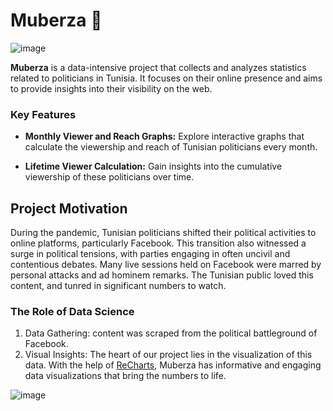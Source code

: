 # Muberza 💢
![image](https://github.com/ad-tra/Muberza/assets/66345861/47810222-4bfa-42b9-9f71-8284fbff61bc)

**Muberza** is a data-intensive project that collects and analyzes statistics related to politicians in Tunisia. It focuses on their online presence and aims to provide insights into their visibility on the web.

### Key Features

- **Monthly Viewer and Reach Graphs:** Explore interactive graphs that calculate the viewership and reach of Tunisian politicians every month.

- **Lifetime Viewer Calculation:** Gain insights into the cumulative viewership of these politicians over time.

## Project Motivation

During the pandemic, Tunisian politicians shifted their political activities to online platforms, particularly Facebook. This transition also witnessed a surge in political tensions, with parties engaging in often uncivil and contentious debates. Many live sessions held on Facebook were marred by personal attacks and ad hominem remarks. The Tunisian public loved this content, and tunred in significant numbers to watch.

### The Role of Data Science

1. Data Gathering: content was scraped from the political battleground of Facebook. 
2. Visual Insights: The heart of our project lies in the visualization of this data. With the help of [ReCharts](https://recharts.org/en-US/), Muberza has informative and engaging data visualizations that bring the numbers to life.

![image](https://github.com/ad-tra/Muberza/assets/66345861/6805f21f-1e96-47a3-ae31-8c126a4d0fe4)

